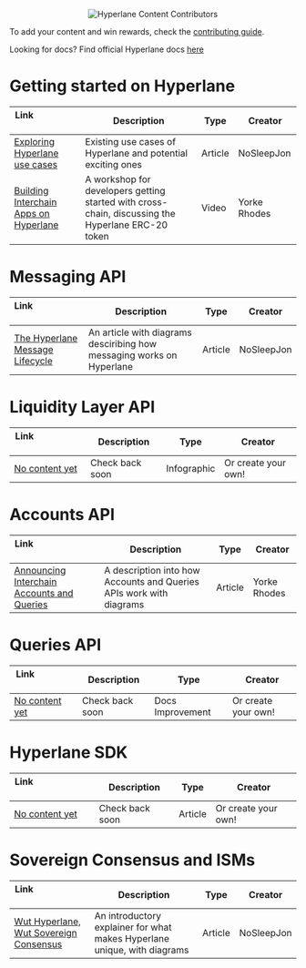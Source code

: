 <p align="center">
  <img src="https://i.ibb.co/S5mgqy0/Screen-Shot-2023-01-13-at-10-23-37-AM.png" alt="Hyperlane Content Contributors"/>
</p>

To add your content and win rewards, check the [contributing guide](https://github.com/hyperlane-xyz/hyperlane-content/blob/main/CONTRIBUTING.md).

Looking for docs? Find official Hyperlane docs [here](https://docs.hyperlane.xyz/)

# Getting started on Hyperlane

| Link&nbsp; &nbsp; &nbsp; &nbsp; &nbsp; &nbsp; &nbsp; &nbsp; &nbsp; &nbsp; &nbsp; &nbsp; &nbsp; &nbsp; | Description | Type | Creator |
| ----------------------- | ------------------ | ------------------ | ------------------ |
| [Exploring Hyperlane use cases](https://medium.com/hyperlane/exploring-hyperlane-use-cases-e2b8153dcb1d)| Existing use cases of Hyperlane and potential exciting ones | Article | NoSleepJon 
| [Building Interchain Apps on Hyperlane](https://www.youtube.com/watch?v=Rh2aBRvqtF4&t=2371s)| A workshop for developers getting started with cross-chain, discussing the Hyperlane ERC-20 token | Video | Yorke Rhodes

# Messaging API

| Link&nbsp; &nbsp; &nbsp; &nbsp; &nbsp; &nbsp; &nbsp; &nbsp; &nbsp; &nbsp; &nbsp; &nbsp; &nbsp; &nbsp; | Description | Type | Creator |
| ----------------------- | ------------------ | ------------------ | ------------------ |
| [The Hyperlane Message Lifecycle](https://medium.com/hyperlane/the-hyperlane-message-lifecycle-with-ugly-pictures-f82f59cab51f)| An article with diagrams desciribing how messaging works on Hyperlane | Article | NoSleepJon

# Liquidity Layer API

| Link&nbsp; &nbsp; &nbsp; &nbsp; &nbsp; &nbsp; &nbsp; &nbsp; &nbsp; &nbsp; &nbsp; &nbsp; &nbsp; &nbsp; | Description | Type | Creator |
| ----------------------- | ------------------ | ------------------ | ------------------ |
| [No content yet](https://hyperlane.xyz)| Check back soon | Infographic | Or create your own!

# Accounts API

| Link&nbsp; &nbsp; &nbsp; &nbsp; &nbsp; &nbsp; &nbsp; &nbsp; &nbsp; &nbsp; &nbsp; &nbsp; &nbsp; &nbsp; | Description | Type | Creator |
| ----------------------- | ------------------ | ------------------ | ------------------ |
| [Announcing Interchain Accounts and Queries](https://medium.com/hyperlane/announcing-interchain-accounts-and-queries-783452e23ff2)| A description into how Accounts and Queries APIs work with diagrams | Article | Yorke Rhodes

# Queries API

| Link&nbsp; &nbsp; &nbsp; &nbsp; &nbsp; &nbsp; &nbsp; &nbsp; &nbsp; &nbsp; &nbsp; &nbsp; &nbsp; &nbsp; | Description | Type | Creator |
| ----------------------- | ------------------ | ------------------ | ------------------ |
| [No content yet](https://hyperlane.xyz)| Check back soon | Docs Improvement | Or create your own!

# Hyperlane SDK

| Link&nbsp; &nbsp; &nbsp; &nbsp; &nbsp; &nbsp; &nbsp; &nbsp; &nbsp; &nbsp; &nbsp; &nbsp; &nbsp; &nbsp; | Description | Type | Creator |
| ----------------------- | ------------------ | ------------------ | ------------------ |
| [No content yet](https://hyperlane.xyz)| Check back soon | Article | Or create your own!

# Sovereign Consensus and ISMs

| Link&nbsp; &nbsp; &nbsp; &nbsp; &nbsp; &nbsp; &nbsp; &nbsp; &nbsp; &nbsp; &nbsp; &nbsp; &nbsp; &nbsp; | Description | Type | Creator |
| ----------------------- | ------------------ | ------------------ | ------------------ |
| [Wut Hyperlane, Wut Sovereign Consensus](https://medium.com/hyperlane/wut-hyperlane-wut-sovereign-consensus-with-ugly-pictures-f96c479e3a00)| An introductory explainer for what makes Hyperlane unique, with diagrams | Article | NoSleepJon
